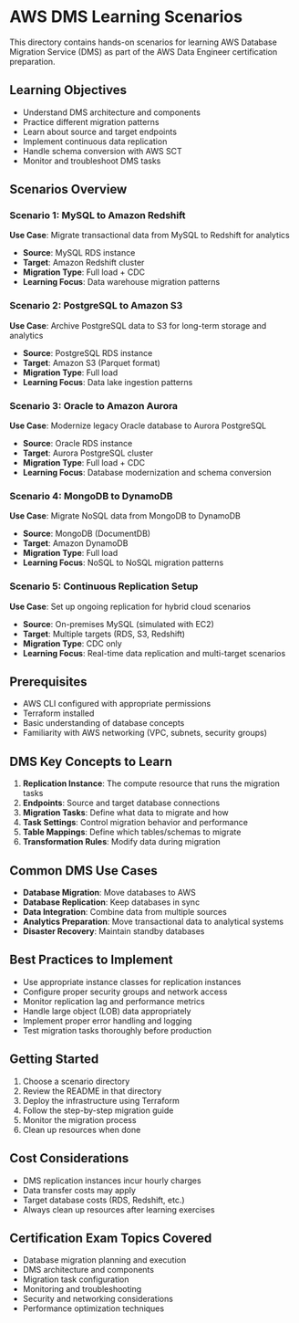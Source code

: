 # AWS DMS Learning Scenarios

This directory contains hands-on scenarios for learning AWS Database Migration Service (DMS) as part of the AWS Data Engineer certification preparation.

## Learning Objectives

- Understand DMS architecture and components
- Practice different migration patterns
- Learn about source and target endpoints
- Implement continuous data replication
- Handle schema conversion with AWS SCT
- Monitor and troubleshoot DMS tasks

## Scenarios Overview

### Scenario 1: MySQL to Amazon Redshift
**Use Case**: Migrate transactional data from MySQL to Redshift for analytics
- **Source**: MySQL RDS instance
- **Target**: Amazon Redshift cluster
- **Migration Type**: Full load + CDC
- **Learning Focus**: Data warehouse migration patterns

### Scenario 2: PostgreSQL to Amazon S3
**Use Case**: Archive PostgreSQL data to S3 for long-term storage and analytics
- **Source**: PostgreSQL RDS instance
- **Target**: Amazon S3 (Parquet format)
- **Migration Type**: Full load
- **Learning Focus**: Data lake ingestion patterns

### Scenario 3: Oracle to Amazon Aurora
**Use Case**: Modernize legacy Oracle database to Aurora PostgreSQL
- **Source**: Oracle RDS instance
- **Target**: Aurora PostgreSQL cluster
- **Migration Type**: Full load + CDC
- **Learning Focus**: Database modernization and schema conversion

### Scenario 4: MongoDB to DynamoDB
**Use Case**: Migrate NoSQL data from MongoDB to DynamoDB
- **Source**: MongoDB (DocumentDB)
- **Target**: Amazon DynamoDB
- **Migration Type**: Full load
- **Learning Focus**: NoSQL to NoSQL migration patterns

### Scenario 5: Continuous Replication Setup
**Use Case**: Set up ongoing replication for hybrid cloud scenarios
- **Source**: On-premises MySQL (simulated with EC2)
- **Target**: Multiple targets (RDS, S3, Redshift)
- **Migration Type**: CDC only
- **Learning Focus**: Real-time data replication and multi-target scenarios

## Prerequisites

- AWS CLI configured with appropriate permissions
- Terraform installed
- Basic understanding of database concepts
- Familiarity with AWS networking (VPC, subnets, security groups)

## DMS Key Concepts to Learn

1. **Replication Instance**: The compute resource that runs the migration tasks
2. **Endpoints**: Source and target database connections
3. **Migration Tasks**: Define what data to migrate and how
4. **Task Settings**: Control migration behavior and performance
5. **Table Mappings**: Define which tables/schemas to migrate
6. **Transformation Rules**: Modify data during migration

## Common DMS Use Cases

- **Database Migration**: Move databases to AWS
- **Database Replication**: Keep databases in sync
- **Data Integration**: Combine data from multiple sources
- **Analytics Preparation**: Move transactional data to analytical systems
- **Disaster Recovery**: Maintain standby databases

## Best Practices to Implement

- Use appropriate instance classes for replication instances
- Configure proper security groups and network access
- Monitor replication lag and performance metrics
- Handle large object (LOB) data appropriately
- Implement proper error handling and logging
- Test migration tasks thoroughly before production

## Getting Started

1. Choose a scenario directory
2. Review the README in that directory
3. Deploy the infrastructure using Terraform
4. Follow the step-by-step migration guide
5. Monitor the migration process
6. Clean up resources when done

## Cost Considerations

- DMS replication instances incur hourly charges
- Data transfer costs may apply
- Target database costs (RDS, Redshift, etc.)
- Always clean up resources after learning exercises

## Certification Exam Topics Covered

- Database migration planning and execution
- DMS architecture and components
- Migration task configuration
- Monitoring and troubleshooting
- Security and networking considerations
- Performance optimization techniques
